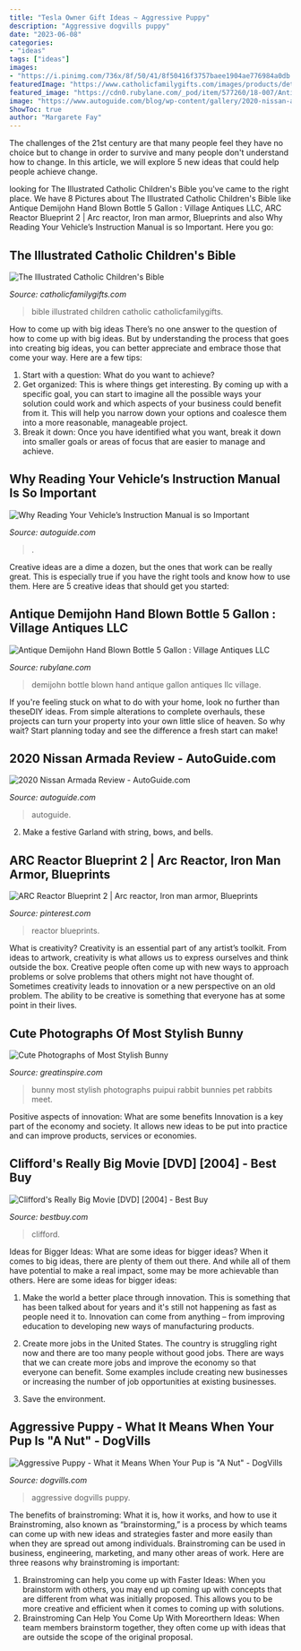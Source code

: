 ```yaml
---
title: "Tesla Owner Gift Ideas ~ Aggressive Puppy"
description: "Aggressive dogvills puppy"
date: "2023-06-08"
categories:
- "ideas"
tags: ["ideas"]
images:
- "https://i.pinimg.com/736x/8f/50/41/8f50416f3757baee1904ae776984a0db.jpg"
featuredImage: "https://www.catholicfamilygifts.com/images/products/detail/50585.jpg"
featured_image: "https://cdn0.rubylane.com/_pod/item/577260/18-007/Antique-Demijohn-Hand-Blown-Bottle-5-full-2o-2048-5-f.jpg"
image: "https://www.autoguide.com/blog/wp-content/gallery/2020-nissan-armada-review-2020-05-12/2020-Nissan-Armada-9.jpg"
ShowToc: true
author: "Margarete Fay"
---
```



The challenges of the 21st century are that many people feel they have no choice but to change in order to survive and many people don't understand how to change. In this article, we will explore 5 new ideas that could help people achieve change.

	

		
looking for The Illustrated Catholic Children&#039;s Bible you've came to the right place. We have 8 Pictures about The Illustrated Catholic Children&#039;s Bible like Antique Demijohn Hand Blown Bottle 5 Gallon : Village Antiques LLC, ARC Reactor Blueprint 2 | Arc reactor, Iron man armor, Blueprints and also Why Reading Your Vehicle’s Instruction Manual is so Important. Here you go:
		
    
## The Illustrated Catholic Children&#039;s Bible

<img loading=lazy src="https://www.catholicfamilygifts.com/images/products/detail/50585.jpg" onerror="this.onerror=null;this.src='https://tse4.mm.bing.net/th?id=OIP.yUSbDzhi5AnfvcHZRf6I8QHaLH&amp;pid=15.1';" alt="The Illustrated Catholic Children&#039;s Bible">

_Source: catholicfamilygifts.com_

>bible illustrated children catholic catholicfamilygifts. 

	

How to come up with big ideas
There’s no one answer to the question of how to come up with big ideas. But by understanding the process that goes into creating big ideas, you can better appreciate and embrace those that come your way. Here are a few tips:
1. Start with a question: What do you want to achieve?
2. Get organized: This is where things get interesting. By coming up with a specific goal, you can start to imagine all the possible ways your solution could work and which aspects of your business could benefit from it. This will help you narrow down your options and coalesce them into a more reasonable, manageable project.
3. Break it down: Once you have identified what you want, break it down into smaller goals or areas of focus that are easier to manage and achieve.

    
## Why Reading Your Vehicle’s Instruction Manual Is So Important

<img loading=lazy src="https://www.autoguide.com/auto-news/wp-content/uploads/2010/07/vehicle-instruction-manual1.jpg" onerror="this.onerror=null;this.src='https://tse1.mm.bing.net/th?id=OIP.lnOYG8RkDG4urp1vzwsqDwHaEq&amp;pid=15.1';" alt="Why Reading Your Vehicle’s Instruction Manual is so Important">

_Source: autoguide.com_

>. 

	

Creative ideas are a dime a dozen, but the ones that work can be really great. This is especially true if you have the right tools and know how to use them. Here are 5 creative ideas that should get you started:

    
## Antique Demijohn Hand Blown Bottle 5 Gallon : Village Antiques LLC

<img loading=lazy src="https://cdn0.rubylane.com/_pod/item/577260/18-007/Antique-Demijohn-Hand-Blown-Bottle-5-full-2o-2048-5-f.jpg" onerror="this.onerror=null;this.src='https://tse2.mm.bing.net/th?id=OIP.xbAHpuhpvotQOppY93D-swHaMy&amp;pid=15.1';" alt="Antique Demijohn Hand Blown Bottle 5 Gallon : Village Antiques LLC">

_Source: rubylane.com_

>demijohn bottle blown hand antique gallon antiques llc village. 

	

If you're feeling stuck on what to do with your home, look no further than theseDIY ideas. From simple alterations to complete overhauls, these projects can turn your property into your own little slice of heaven. So why wait? Start planning today and see the difference a fresh start can make!

    
## 2020 Nissan Armada Review - AutoGuide.com

<img loading=lazy src="https://www.autoguide.com/blog/wp-content/gallery/2020-nissan-armada-review-2020-05-12/2020-Nissan-Armada-9.jpg" onerror="this.onerror=null;this.src='https://tse2.mm.bing.net/th?id=OIP.XQXrW-aoczfx6gDXh1UfwAHaE8&amp;pid=15.1';" alt="2020 Nissan Armada Review - AutoGuide.com">

_Source: autoguide.com_

>autoguide. 

	

2. Make a festive Garland with string, bows, and bells.

    
## ARC Reactor Blueprint 2 | Arc Reactor, Iron Man Armor, Blueprints

<img loading=lazy src="https://i.pinimg.com/736x/8f/50/41/8f50416f3757baee1904ae776984a0db.jpg" onerror="this.onerror=null;this.src='https://tse2.mm.bing.net/th?id=OIP.Y2iPPOR3oZdSKjWpnz808QHaEK&amp;pid=15.1';" alt="ARC Reactor Blueprint 2 | Arc reactor, Iron man armor, Blueprints">

_Source: pinterest.com_

>reactor blueprints. 

	

What is creativity?
Creativity is an essential part of any artist’s toolkit. From ideas to artwork, creativity is what allows us to express ourselves and think outside the box. Creative people often come up with new ways to approach problems or solve problems that others might not have thought of. Sometimes creativity leads to innovation or a new perspective on an old problem. The ability to be creative is something that everyone has at some point in their lives.

    
## Cute Photographs Of Most Stylish Bunny

<img loading=lazy src="https://greatinspire.com/wp-content/uploads/2016/04/Cute-Photographs-of-Most-Stylish-Bunny-22.jpg" onerror="this.onerror=null;this.src='https://tse3.mm.bing.net/th?id=OIP.jJ9wbeyQBVq1YasVD_BREQHaHa&amp;pid=15.1';" alt="Cute Photographs of Most Stylish Bunny">

_Source: greatinspire.com_

>bunny most stylish photographs puipui rabbit bunnies pet rabbits meet. 

	

Positive aspects of innovation: What are some benefits
Innovation is a key part of the economy and society. It allows new ideas to be put into practice and can improve products, services or economies.

    
## Clifford&#039;s Really Big Movie [DVD] [2004] - Best Buy

<img loading=lazy src="https://pisces.bbystatic.com/image2/BestBuy_US/images/products/4429/4429452_sa.jpg" onerror="this.onerror=null;this.src='https://tse3.mm.bing.net/th?id=OIP.E7fpFgyUaNA4rSZ3qHhyQAHaKq&amp;pid=15.1';" alt="Clifford&#039;s Really Big Movie [DVD] [2004] - Best Buy">

_Source: bestbuy.com_

>clifford. 

	

Ideas for Bigger Ideas: What are some ideas for bigger ideas?
When it comes to big ideas, there are plenty of them out there. And while all of them have potential to make a real impact, some may be more achievable than others. Here are some ideas for bigger ideas:
1. Make the world a better place through innovation. This is something that has been talked about for years and it's still not happening as fast as people need it to. Innovation can come from anything – from improving education to developing new ways of manufacturing products.

2. Create more jobs in the United States. The country is struggling right now and there are too many people without good jobs. There are ways that we can create more jobs and improve the economy so that everyone can benefit. Some examples include creating new businesses or increasing the number of job opportunities at existing businesses.

3. Save the environment.

    
## Aggressive Puppy - What It Means When Your Pup Is &quot;A Nut&quot; - DogVills

<img loading=lazy src="http://www.dogvills.com/wp-content/uploads/2017/04/aggressive-puppy.jpg" onerror="this.onerror=null;this.src='https://tse4.mm.bing.net/th?id=OIP.qzhXdyhomZzuT1QGwCII3gHaE8&amp;pid=15.1';" alt="Aggressive Puppy - What it Means When Your Pup is &quot;A Nut&quot; - DogVills">

_Source: dogvills.com_

>aggressive dogvills puppy. 

	

The benefits of brainstroming: What it is, how it works, and how to use it
Brainstroming, also known as “brainstorming,” is a process by which teams can come up with new ideas and strategies faster and more easily than when they are spread out among individuals. Brainstroming can be used in business, engineering, marketing, and many other areas of work. Here are three reasons why brainstroming is important: 
1. Brainstroming can help you come up with Faster Ideas: When you brainstorm with others, you may end up coming up with concepts that are different from what was initially proposed. This allows you to be more creative and efficient when it comes to coming up with solutions. 
2. Brainstroming Can Help You Come Up With Moreorthern Ideas: When team members brainstorm together, they often come up with ideas that are outside the scope of the original proposal.

